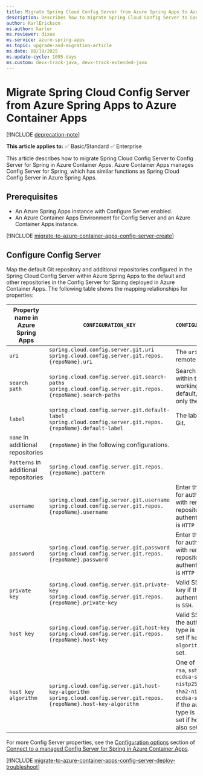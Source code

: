 ```yaml
---
title: Migrate Spring Cloud Config Server from Azure Spring Apps to Azure Container Apps
description: Describes how to migrate Spring Cloud Config Server to Config Server for Spring in Azure Container Apps.
author: KarlErickson
ms.author: karler
ms.reviewer: dixue
ms.service: azure-spring-apps
ms.topic: upgrade-and-migration-article
ms.date: 08/19/2025
ms.update-cycle: 1095-days
ms.custom: devx-track-java, devx-track-extended-java
---
```


# Migrate Spring Cloud Config Server from Azure Spring Apps to Azure Container Apps

[!INCLUDE [deprecation-note](../includes/deprecation-note.md)]

**This article applies to:** ✅ Basic/Standard ✅ Enterprise

This article describes how to migrate Spring Cloud Config Server to Config Server for Spring in Azure Container Apps. Azure Container Apps manages Config Server for Spring, which has similar functions as Spring Cloud Config Server in Azure Spring Apps.

## Prerequisites

- An Azure Spring Apps instance with Configure Server enabled.
- An Azure Container Apps Environment for Config Server and an Azure Container Apps instance.

[!INCLUDE [migrate-to-azure-container-apps-config-server-create](includes/migrate-to-azure-container-apps-config-server-create.md)]

## Configure Config Server

Map the default Git repository and additional repositories configured in the Spring Cloud Config Server within Azure Spring Apps to the default and other repositories in the Config Server for Spring deployed in Azure Container Apps. The following table shows the mapping relationships for properties:

| Property name in Azure Spring Apps    | `CONFIGURATION_KEY`                                                                                                             | `CONFIGURATION_VALUE`                                                                                                                                                                        |
|---------------------------------------|---------------------------------------------------------------------------------------------------------------------------------|----------------------------------------------------------------------------------------------------------------------------------------------------------------------------------------------|
| `uri`                                 | `spring.cloud.config.server.git.uri` <br/> `spring.cloud.config.server.git.repos.{repoName}.uri`                                | The `uri` of the remote repository.                                                                                                                                                          |
| `search path`                         | `spring.cloud.config.server.git.search-paths` <br/> `spring.cloud.config.server.git.repos.{repoName}.search-paths`              | Search paths to use within the local working copy. By default, searches only the root.                                                                                                       |
| `label`                               | `spring.cloud.config.server.git.default-label`  <br/> `spring.cloud.config.server.git.repos.{repoName}.default-label`           | The label used for Git.                                                                                                                                                                      |
| `name` in additional repositories     | `{repoName}` in the following configurations.                                                                                   |                                                                                                                                                                                              |
| `Patterns` in additional repositories | `spring.cloud.config.server.git.repos.{repoName}.pattern`                                                                       |                                                                                                                                                                                              |
| `username`                            | `spring.cloud.config.server.git.username` <br/> `spring.cloud.config.server.git.repos.{repoName}.username`                      | Enter the `username` for authentication with remote repository if the authentication type is `HTTP Basic`.                                                                                   |
| `password`                            | `spring.cloud.config.server.git.password` <br/> `spring.cloud.config.server.git.repos.{repoName}.password`                      | Enter the `password` for authentication with remote repository if the authentication type is `HTTP Basic`.                                                                                   |
| `private key`                         | `spring.cloud.config.server.git.private-key` <br/> `spring.cloud.config.server.git.repos.{repoName}.private-key`                | Valid SSH private key if the authentication type is `SSH`.                                                                                                                                   |
| `host key`                            | `spring.cloud.config.server.git.host-key` <br/> `spring.cloud.config.server.git.repos.{repoName}.host-key`                      | Valid SSH host key if the authentication type is `SSH`. Must be set if `host-key-algorithm` is also set.                                                                                     |
| `host key algorithm`                  | `spring.cloud.config.server.git.host-key-algorithm`  <br/> `spring.cloud.config.server.git.repos.{repoName}.host-key-algorithm` | One of `ssh-dss`, `ssh-rsa`, `ssh-ed25519`, `ecdsa-sha2-nistp256`, `ecdsa-sha2-nistp384`, or `ecdsa-sha2-nistp521` if the authentication type is `SSH`. Must be set if host-key is also set. |

For more Config Server properties, see the [Configuration options](../../container-apps/java-config-server.md#configuration-options) section of [Connect to a managed Config Server for Spring in Azure Container Apps](../../container-apps/java-config-server.md).

[!INCLUDE [migrate-to-azure-container-apps-config-server-deploy-troubleshoot](includes/migrate-to-azure-container-apps-config-server-deploy-troubleshoot.md)]
